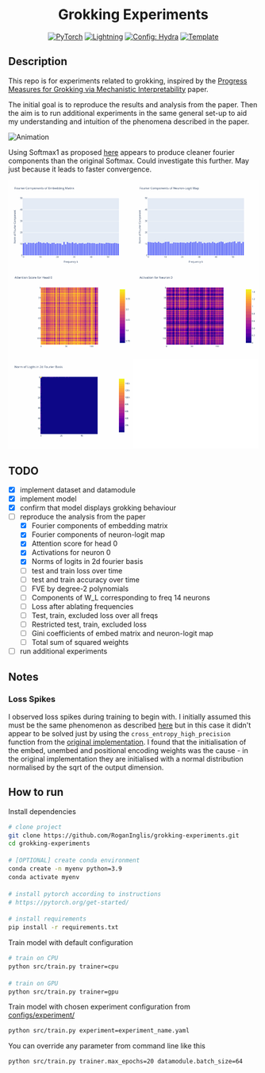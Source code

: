 <div align="center">

# Grokking Experiments

<a href="https://pytorch.org/get-started/locally/"><img alt="PyTorch" src="https://img.shields.io/badge/PyTorch-ee4c2c?logo=pytorch&logoColor=white"></a>
<a href="https://pytorchlightning.ai/"><img alt="Lightning" src="https://img.shields.io/badge/-Lightning-792ee5?logo=pytorchlightning&logoColor=white"></a>
<a href="https://hydra.cc/"><img alt="Config: Hydra" src="https://img.shields.io/badge/Config-Hydra-89b8cd"></a>
<a href="https://github.com/ashleve/lightning-hydra-template"><img alt="Template" src="https://img.shields.io/badge/-Lightning--Hydra--Template-017F2F?style=flat&logo=github&labelColor=gray"></a><br>

</div>

## Description

This repo is for experiments related to grokking, inspired by the 
[Progress Measures for Grokking via Mechanistic Interpretability](https://arxiv.org/pdf/2301.05217.pdf) paper. 

The initial goal is to reproduce the results and analysis from the paper. Then the aim is to run additional experiments in 
the same general set-up to aid my understanding and intuition of the phenomena described in the paper.

![Animation](images/animation.gif)

Using Softmax1 as proposed [here](https://www.evanmiller.org/attention-is-off-by-one.html) appears to produce cleaner 
fourier components than the original Softmax. Could investigate this further. May just because it leads to faster convergence.

![Animation Softmax1](images/animation_softmax1.gif)


## TODO
- [x] implement dataset and datamodule
- [x] implement model
- [x] confirm that model displays grokking behaviour
- [ ] reproduce the analysis from the paper
  - [x] Fourier components of embedding matrix
  - [x] Fourier components of neuron-logit map
  - [x] Attention score for head 0
  - [x] Activations for neuron 0
  - [x] Norms of logits in 2d fourier basis
  - [ ] test and train loss over time
  - [ ] test and train accuracy over time
  - [ ] FVE by degree-2 polynomials
  - [ ] Components of W_L corresponding to freq 14 neurons
  - [ ] Loss after ablating frequencies
  - [ ] Test, train, excluded loss over all freqs
  - [ ] Restricted test, train, excluded loss
  - [ ] Gini coefficients of embed matrix and neuron-logit map
  - [ ] Total sum of squared weights
- [ ] run additional experiments

## Notes
### Loss Spikes
I observed loss spikes during training to begin with. I initially assumed this must be the same phenomenon as described 
[here](https://www.alignmentforum.org/posts/N6WM6hs7RQMKDhYjB/a-mechanistic-interpretability-analysis-of-grokking) but 
in this case it didn't appear to be solved just by using the `cross_entropy_high_precision` function from the 
[original implementation](https://github.com/mechanistic-interpretability-grokking/progress-measures-paper/tree/main).
I found that the initialisation of the embed, unembed and positional encoding weights was the cause - in the 
original implementation they are initialised with a normal distribution normalised by the sqrt of the output dimension.

## How to run

Install dependencies

```bash
# clone project
git clone https://github.com/RoganInglis/grokking-experiments.git
cd grokking-experiments

# [OPTIONAL] create conda environment
conda create -n myenv python=3.9
conda activate myenv

# install pytorch according to instructions
# https://pytorch.org/get-started/

# install requirements
pip install -r requirements.txt
```

Train model with default configuration

```bash
# train on CPU
python src/train.py trainer=cpu

# train on GPU
python src/train.py trainer=gpu
```

Train model with chosen experiment configuration from [configs/experiment/](configs/experiment/)

```bash
python src/train.py experiment=experiment_name.yaml
```

You can override any parameter from command line like this

```bash
python src/train.py trainer.max_epochs=20 datamodule.batch_size=64
```
